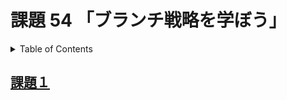 # 課題 54 「ブランチ戦略を学ぼう」

<!-- START doctoc generated TOC please keep comment here to allow auto update -->
<!-- DON'T EDIT THIS SECTION, INSTEAD RE-RUN doctoc TO UPDATE -->
<details>
<summary>Table of Contents</summary>

- [課題１](#%E8%AA%B2%E9%A1%8C%EF%BC%91)

</details>
<!-- END doctoc generated TOC please keep comment here to allow auto update -->

## [課題１](./task_1)
